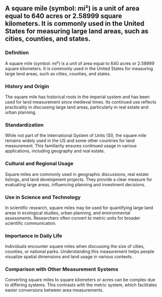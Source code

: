 ## A square mile (symbol: mi²) is a unit of area equal to 640 acres or 2.58999 square kilometers. It is commonly used in the United States for measuring large land areas, such as cities, counties, and states.

### Definition
A square mile (symbol: mi²) is a unit of area equal to 640 acres or 2.58999 square kilometers. It is commonly used in the United States for measuring large land areas, such as cities, counties, and states.

### History and Origin
The square mile has historical roots in the imperial system and has been used for land measurement since medieval times. Its continued use reflects practicality in discussing large land areas, particularly in real estate and urban planning.

### Standardization
While not part of the International System of Units (SI), the square mile remains widely used in the US and some other countries for land measurement. This familiarity ensures continued usage in various applications, including geography and real estate.

### Cultural and Regional Usage
Square miles are commonly used in geographic discussions, real estate listings, and land development projects. They provide a clear measure for evaluating large areas, influencing planning and investment decisions.

### Use in Science and Technology
In scientific research, square miles may be used for quantifying large land areas in ecological studies, urban planning, and environmental assessments. Researchers often convert to metric units for broader scientific communication.

### Importance in Daily Life
Individuals encounter square miles when discussing the size of cities, counties, or national parks. Understanding this measurement helps people visualize spatial dimensions and land usage in various contexts.

### Comparison with Other Measurement Systems
Converting square miles to square kilometers or acres can be complex due to differing systems. This contrasts with the metric system, which facilitates easier conversions between area measurements.

